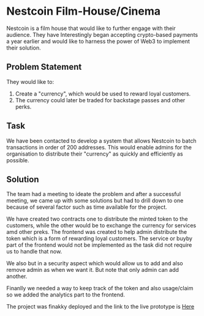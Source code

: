# Nestcoin Film-House/Cinema

Nestcoin is a film house that would like to further engage with their audience. They have Interestingly began accepting crypto-based payments a year earlier and would like to harness the power of Web3 to implement their solution.

## Problem Statement

They would like to:
1. Create a "currency", which would be used to reward loyal customers. 
2. The currency could later be traded for backstage passes and other perks.

## Task
We have been contacted to develop a system that allows Nestcoin to batch transactions in order of 200 addresses. This would enable admins for the organisation to distribute their "currency" as quickly and efficiently as possible.

## Solution

The team had a meeting to ideate the problem and after a successful meeting, we came up with some solutions but had to drill down to one because of several factor such as time available for the project.

We have created two contracts one to distribute the minted token to the customers, while the other would be to exchange the currency for services amd other preks.
The frontend was created to help admin distribute the token which is a form of rewarding loyal customers. The service or buyby part of the frontend would not be implemented as the task did not require us to handle that now.

We also but in a security aspect which would allow us to add and also remove admin as when we want it. But note that only admin can add another.

Finanlly we needed a way to keep track of the token and also usage/claim so we added the analytics part to the frontend.

The project was finakky deployed and the link to the live prototype is [Here](https://#)
